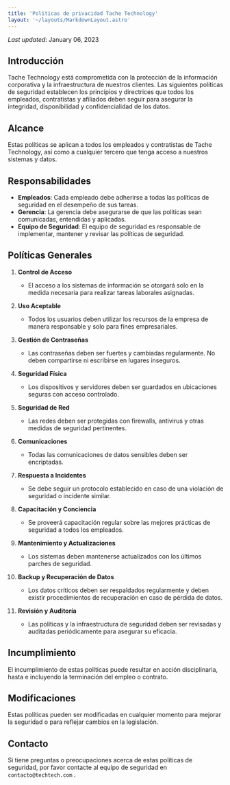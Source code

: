 ```yaml
---
title: 'Politicas de privacidad Tache Technology'
layout: '~/layouts/MarkdownLayout.astro'
---
```


_Last updated_: January 06, 2023

## Introducción

Tache Technology está comprometida con la protección de la información corporativa y la infraestructura de nuestros clientes. Las siguientes políticas de seguridad establecen los principios y directrices que todos los empleados, contratistas y afiliados deben seguir para asegurar la integridad, disponibilidad y confidencialidad de los datos.

## Alcance

Estas políticas se aplican a todos los empleados y contratistas de Tache Technology, así como a cualquier tercero que tenga acceso a nuestros sistemas y datos.

## Responsabilidades

- **Empleados**: Cada empleado debe adherirse a todas las políticas de seguridad en el desempeño de sus tareas.
- **Gerencia**: La gerencia debe asegurarse de que las políticas sean comunicadas, entendidas y aplicadas.
- **Equipo de Seguridad**: El equipo de seguridad es responsable de implementar, mantener y revisar las políticas de seguridad.

## Políticas Generales

1. **Control de Acceso**

   - El acceso a los sistemas de información se otorgará solo en la medida necesaria para realizar tareas laborales asignadas.

2. **Uso Aceptable**

   - Todos los usuarios deben utilizar los recursos de la empresa de manera responsable y solo para fines empresariales.

3. **Gestión de Contraseñas**

   - Las contraseñas deben ser fuertes y cambiadas regularmente. No deben compartirse ni escribirse en lugares inseguros.

4. **Seguridad Física**

   - Los dispositivos y servidores deben ser guardados en ubicaciones seguras con acceso controlado.

5. **Seguridad de Red**

   - Las redes deben ser protegidas con firewalls, antivirus y otras medidas de seguridad pertinentes.

6. **Comunicaciones**

   - Todas las comunicaciones de datos sensibles deben ser encriptadas.

7. **Respuesta a Incidentes**

   - Se debe seguir un protocolo establecido en caso de una violación de seguridad o incidente similar.

8. **Capacitación y Conciencia**

   - Se proveerá capacitación regular sobre las mejores prácticas de seguridad a todos los empleados.

9. **Mantenimiento y Actualizaciones**

   - Los sistemas deben mantenerse actualizados con los últimos parches de seguridad.

10. **Backup y Recuperación de Datos**

    - Los datos críticos deben ser respaldados regularmente y deben existir procedimientos de recuperación en caso de pérdida de datos.

11. **Revisión y Auditoría**
    - Las políticas y la infraestructura de seguridad deben ser revisadas y auditadas periódicamente para asegurar su eficacia.

## Incumplimiento

El incumplimiento de estas políticas puede resultar en acción disciplinaria, hasta e incluyendo la terminación del empleo o contrato.

## Modificaciones

Estas políticas pueden ser modificadas en cualquier momento para mejorar la seguridad o para reflejar cambios en la legislación.

## Contacto

Si tiene preguntas o preocupaciones acerca de estas políticas de seguridad, por favor contacte al equipo de seguridad en `contacto@techtech.com` .
